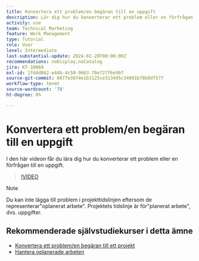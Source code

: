 ```yaml
---
title: Konvertera ett problem/en begäran till en uppgift
description: Lär dig hur du konverterar ett problem eller en förfrågan till en uppgift.
activity: use
team: Technical Marketing
feature: Work Management
type: Tutorial
role: User
level: Intermediate
last-substantial-update: 2024-02-28T00:00:00Z
recommendations: noDisplay,noCatalog
jira: KT-10069
exl-id: 1fd4d862-e44b-4c50-9663-70e727f6e9b7
source-git-commit: 6677e36f4e1b1125ce313495c34991b78b8df577
workflow-type: tm+mt
source-wordcount: '78'
ht-degree: 0%

---
```


# Konvertera ett problem/en begäran till en uppgift

I den här videon får du lära dig hur du konverterar ett problem eller en förfrågan till en uppgift.

>[!VIDEO](https://video.tv.adobe.com/v/3427605/?quality=12&learn=on)

>[!NOTE]
>
>Du kan inte lägga till problem i projekttidslinjen eftersom de representerar&quot;oplanerat arbete&quot;. Projektets tidslinje är för&quot;planerat arbete&quot;, dvs. uppgifter.

## Rekommenderade självstudiekurser i detta ämne

* [Konvertera ett problem/en begäran till ett projekt](/help/manage-work/issues-requests/create-a-project-from-a-request.md)
* [Hantera oplanerade arbeten](/help/manage-work/issues-requests/handle-unplanned-work.md)

